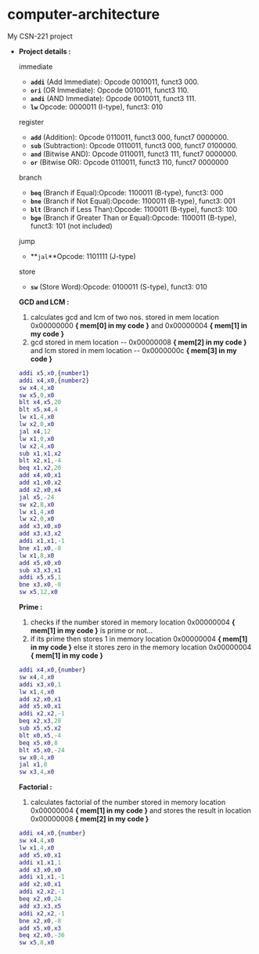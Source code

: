 # computer-architecture
My CSN-221 project

- **Project details :**
    
    immediate
    
    - **`addi`** (Add Immediate): Opcode 0010011, funct3 000.
    - **`ori`** (OR Immediate): Opcode 0010011, funct3 110.
    - **`andi`** (AND Immediate): Opcode 0010011, funct3 111.
    - **`lw`** Opcode: 0000011 (I-type), funct3: 010
    
    register
    
    - **`add`** (Addition): Opcode 0110011, funct3 000, funct7 0000000.
    - **`sub`** (Subtraction): Opcode 0110011, funct3 000, funct7 0100000.
    - **`and`** (Bitwise AND): Opcode 0110011, funct3 111, funct7 0000000.
    - **`or`** (Bitwise OR): Opcode 0110011, funct3 110, funct7 0000000
    
    branch
    
    - **`beq`** (Branch if Equal):Opcode: 1100011 (B-type), funct3: 000
    - **`bne`** (Branch if Not Equal):Opcode: 1100011 (B-type), funct3: 001
    - **`blt`** (Branch if Less Than):Opcode: 1100011 (B-type), funct3: 100
    - **`bge`** (Branch if Greater Than or Equal):Opcode: 1100011 (B-type), funct3: 101  (not included)
    
    jump
    
    - **`jal`**Opcode: 1101111 (J-type)
    
    store
    
    - **`sw`** (Store Word):Opcode: 0100011 (S-type), funct3: 010
    
    **GCD and LCM :**
    
    1.  calculates gcd and lcm of two nos. stored in mem location 0x00000000 **{ mem[0] in my code }** and 0x00000004 **{ mem[1] in my code }** 
    2. gcd stored in mem location -- 0x00000008 **{ mem[2] in my code }**  and lcm stored in mem location -- 0x0000000c **{ mem[3] in my code }**
    
    ```matlab
    addi x5,x0,{number1}
    addi x4,x0,{number2}
    sw x4,4,x0
    sw x5,0,x0
    blt x4,x5,20
    blt x5,x4,4
    lw x1,4,x0
    lw x2,0,x0
    jal x4,12
    lw x1,0,x0
    lw x2,4,x0
    sub x1,x1,x2
    blt x2,x1,-4
    beq x1,x2,20
    add x4,x0,x1
    add x1,x0,x2
    add x2,x0,x4
    jal x5,-24
    sw x2,8,x0
    lw x1,4,x0
    lw x2,0,x0
    add x3,x0,x0
    add x3,x3,x2
    addi x1,x1,-1
    bne x1,x0,-8
    lw x1,8,x0
    add x5,x0,x0
    sub x3,x3,x1
    addi x5,x5,1
    bne x3,x0,-8
    sw x5,12,x0
    ```
    
    **Prime :** 
    
    1. checks if the number stored in memory location 0x00000004 **{ mem[1] in my code }** is prime or not…
    2. if its prime then stores 1 in memory location 0x00000004 **{ mem[1] in my code }** else it stores zero in the memory location 0x00000004 **{ mem[1] in my code }** 
    
    ```matlab
    addi x4,x0,{number}
    sw x4,4,x0
    addi x3,x0,1
    lw x1,4,x0
    add x2,x0,x1 
    add x5,x0,x1  
    addi x2,x2,-1
    beq x2,x3,28
    sub x5,x5,x2
    blt x0,x5,-4
    beq x5,x0,8
    blt x5,x0,-24
    sw x0,4,x0
    jal x1,8
    sw x3,4,x0
    ```
    
    **Factorial :**
    
    1. calculates factorial of the number stored in memory location 0x00000004 **{ mem[1] in my code }** and stores the result in location 0x00000008 **{ mem[2] in my code }** 
    
    ```matlab
    addi x4,x0,{number}
    sw x4,4,x0
    lw x1,4,x0
    add x5,x0,x1
    addi x1,x1,1 
    add x3,x0,x0
    addi x1,x1,-1 
    add x2,x0,x1 
    addi x2,x2,-1   
    beq x2,x0,24
    add x3,x3,x5
    addi x2,x2,-1  
    bne x2,x0,-8
    add x5,x0,x3
    beq x2,x0,-36
    sw x5,8,x0
    ```
